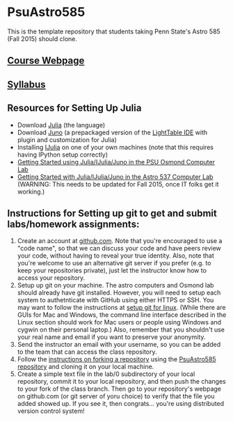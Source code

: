 # PsuAstro585
This is the template repository that students taking Penn State's Astro 585 (Fall 2015) should clone.

## [Course Webpage](https://docs.google.com/document/d/1xJQ4EjxgFad_KiAkF5ACpHT-Z8He0l8GZFcdifAOAvc/edit?usp=sharing)
## [Syllabus](https://docs.google.com/document/d/12lsPWaYebNK49uqTT3JBdDFqU52Y917mJl-zTLWm7i0/edit?usp=sharing)

## Resources for Setting Up Julia 
- Download [Julia](http://julialang.org/downloads/) (the language)
- Download [Juno](http://junolab.org/docs/install.html) (a prepackaged version of the [LightTable IDE](http://lighttable.com/) with plugin and customization for Julia)
- Installing [IJulia](https://github.com/JuliaLang/IJulia.jl) on one of your own machines (note that this requires having IPython setup correctly)
- [Getting Started using Julia/IJulia/Juno in the PSU Osmond Computer Lab](https://docs.google.com/document/d/1iG4WR-9vJXj38LHcPk_GecSzxl7NN_SBImcy-cFjqEM/edit?usp=sharing) 
- [Getting Started with Julia/IJulia/Juno in the Astro 537 Computer Lab](https://docs.google.com/document/d/1glbK2TlP77Tk3FJHvCHDB9QCtMfNCsb1476-afm-R0o/edit?usp=sharing) (WARNING:  This needs to be updated for Fall 2015, once IT folks get it working.)

## Instructions for Setting up git to get and submit labs/homework assignments:
1.  Create an account at [github.com](https://github.com/join). Note that you're encouraged to use a "code name", so that we can discuss your code and have peers review your code, without having to reveal your true identity.  Also, note that you're welcome to use an alternative git server if you prefer (e.g. to keep your repositories private), just let the instructor know how to access your repository.
2.  Setup up git on your machine.  The astro computers and Osmond lab should already have git installed.  However, you will need to setup each system to authetnticate with GitHub using either HTTPS or SSH.  You may want to follow the instructions at [setup git for linux](https://help.github.com/articles/set-up-git/#platform-linux).  (While there are GUIs for Mac and Windows, the command line interface described in the Linux section should work for Mac users or people using Windows and cygwin on their personal laptop.)  Also, remember that you shouldn't use your real name and email if you want to preserve your anonymity.  
3.  Send the instructor an email with your username, so you can be added to the team that can access the class repository.
4.  Follow the [instructions on forking a repository](https://help.github.com/articles/fork-a-repo/) using the [PsuAstro585 repository](https://github.com/eford/PsuAstro585) and cloning it on your local machine.
5.  Create a simple text file in the lab/0 subdirectory of your local repository, commit it to your local repository, and then push the changes to your fork of the class branch.  Then go to your repository's webpage on github.com (or git server of yoru choice) to verify that the file you added showed up.  If you see it, then congrats... you're using distributed version control system!  


